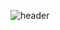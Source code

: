 ![header](https://capsule-render.vercel.app/api?type=waving&color=auto&height=320&section=header&text=Hi%20there%20%0xE2%0x98%0xAD&fontSize=90&animation=fadeIn&fontAlignY=38&desc=Welcome%20to%20my%20or%20basement&descAlignY=51&descAlign=62)
